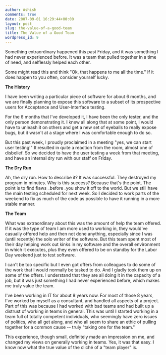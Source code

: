 ```yaml
---
author: Ashish
comments: true
date: 2007-09-01 16:29:44+00:00
layout: post
slug: the-value-of-a-good-team
title: The Value of a Good Team
wordpress_id: 9
---
```


Something extraordinary happened this past Friday, and it was something I had never experienced before. It was a team that pulled together in a time of need, and selflessly helped each other.

Some might read this and think "Ok, that happens to me all the time." If it does happen to you often, consider yourself lucky.

**The History**

I have been writing a particular piece of software for about 6 months, and we are finally planning to expose this software to a subset of its prospective users for Acceptance and User-Interface testing.

For the 6 months that I've developed it,  I have been the only tester, and the only person demonstrating it. I knew all along that at some point, I would have to unleash it on others and get a new set of eyeballs to really expose bugs, but it wasn't at a stage where I was comfortable enough to do so.

But this past week, I proudly proclaimed in a meeting "yes, we can start user testing!" It resulted in quite a reaction from the room, almost one of disbelief. So we decided to have the user testing a week from that meeting, and have an internal dry run with our staff on Friday.

**The Dry Run**

Ah, the dry run. How to describe it? It was successful. They destroyed my program in minutes. Why is this success? Because that's the point. The point is to find flaws _before _you show it off to the world. But we still have the main testing scheduled for next week. So I decided to work parts of the weekend to fix as much of the code as possible to have it running in a more stable manner.

**The Team**

What was extraordinary about this was the amount of help the team offered. If it was the type of team I am more used to working in, they would've casually offered help and then not done anything, especially since I was (until recently) the solo writer of the software. But this team spent most of their day helping work out kinks in my software and the overall environment in which it executes, plus they even offered to be on standby for the Labor Day weekend just to test software.

I can't be too specific but I even got offers from colleagues to do some of the work that I would normally be tasked to do. And I gladly took them up on some of the offers. I understand that they are all doing it in the capacity of a job, but it was just something I had never experienced before, which makes me truly value the team.

I've been working in IT for about 8 years now. For most of those 8 years, I've worked by myself as a consultant, and handled all aspects of a project. Part of this was because I had worked with bad teams and had built up a distrust of working in teams in general. This was until I started working in a team full of totally competent individuals, who seemingly have zero issues of politics, who all get along, and who all seem to share an ethic of pulling together for a common cause -- truly "taking one for the team."

This experience, though small, definitely made an impression on me, and changed my views on generally working in teams. Yes, it was that easy. I know now what the true value of the cliché of a "team player" is.
